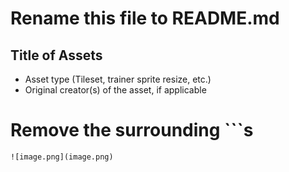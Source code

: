 # Rename this file to README.md

## Title of Assets
- Asset type (Tileset, trainer sprite resize, etc.)
- Original creator(s) of the asset, if applicable

# Remove the surrounding ```s
```![image.png](image.png)```
